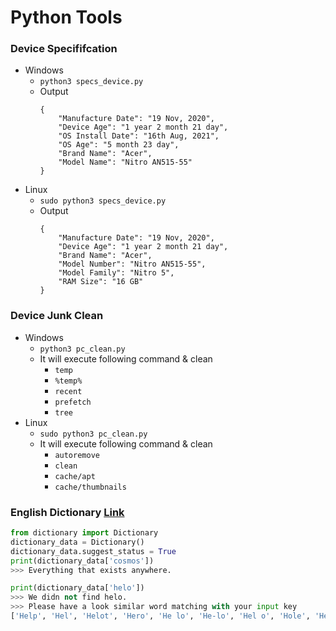 # Python Tools
### Device Specififcation
- Windows
    - `python3 specs_device.py`
    - Output
        ```
        {
            "Manufacture Date": "19 Nov, 2020",
            "Device Age": "1 year 2 month 21 day",
            "OS Install Date": "16th Aug, 2021",
            "OS Age": "5 month 23 day",
            "Brand Name": "Acer",
            "Model Name": "Nitro AN515-55"
        }
        ```
- Linux
    - `sudo python3 specs_device.py`
    - Output
        ```
        {
            "Manufacture Date": "19 Nov, 2020",
            "Device Age": "1 year 2 month 21 day",
            "Brand Name": "Acer",
            "Model Number": "Nitro AN515-55",
            "Model Family": "Nitro 5",
            "RAM Size": "16 GB"
        }
        ```
### Device Junk Clean
- Windows
    - `python3 pc_clean.py`
    - It will execute following command & clean
        - `temp`
        - `%temp%`
        - `recent`
        - `prefetch`
        - `tree`
- Linux
    - `sudo python3 pc_clean.py`
    - It will execute following command & clean
        - `autoremove`
        - `clean`
        - `cache/apt`
        - `cache/thumbnails`
### English Dictionary [ Link ](English%20Dictionary)
```python
from dictionary import Dictionary
dictionary_data = Dictionary()
dictionary_data.suggest_status = True
print(dictionary_data['cosmos'])
>>> Everything that exists anywhere.

print(dictionary_data['helo'])
>>> We didn not find helo.
>>> Please have a look similar word matching with your input key
['Help', 'Hel', 'Helot', 'Hero', 'He lo', 'He-lo', 'Hel o', 'Hole', 'Hello', 'Halo', 'Hell', 'Held']
```